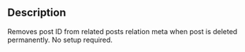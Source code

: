 ## Description
Removes post ID from related posts relation meta when post is deleted permanently. No setup required.
